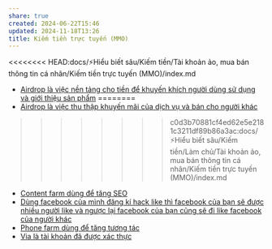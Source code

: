 ```yaml
---
share: true
created: 2024-06-22T15:46
updated: 2024-11-18T13:26
title: Kiếm tiền trực tuyến (MMO)
---
```


<<<<<<<< HEAD:docs/⚡Hiểu biết sâu/Kiếm tiền/Tài khoản ảo, mua bán thông tin cá nhân/Kiếm tiền trực tuyến (MMO)/index.md
- [Airdrop là việc nền tảng cho tiền để khuyến khích người dùng sử dụng và giới thiệu sản phẩm](./Airdrop%20l%C3%A0%20vi%E1%BB%87c%20n%E1%BB%81n%20t%E1%BA%A3ng%20cho%20ti%E1%BB%81n%20%C4%91%E1%BB%83%20khuy%E1%BA%BFn%20kh%C3%ADch%20ng%C6%B0%E1%BB%9Di%20d%C3%B9ng%20s%E1%BB%AD%20d%E1%BB%A5ng%20v%C3%A0%20gi%E1%BB%9Bi%20thi%E1%BB%87u%20s%E1%BA%A3n%20ph%E1%BA%A9m.md)
========
- [Airdrop là việc thu thập khuyến mãi của dịch vụ và bán cho người khác](./Airdrop%20l%C3%A0%20vi%E1%BB%87c%20thu%20th%E1%BA%ADp%20khuy%E1%BA%BFn%20m%C3%A3i%20c%E1%BB%A7a%20d%E1%BB%8Bch%20v%E1%BB%A5%20v%C3%A0%20b%C3%A1n%20cho%20ng%C6%B0%E1%BB%9Di%20kh%C3%A1c.md)
>>>>>>>> c0d3b70881cf4ed62e5e2181c3211df89b86a3ac:docs/⚡Hiểu biết sâu/Kiếm tiền/Làm chủ/Tài khoản ảo, mua bán thông tin cá nhân/Kiếm tiền trực tuyến (MMO)/index.md
- [Content farm dùng để tăng SEO](./Content%20farm%20d%C3%B9ng%20%C4%91%E1%BB%83%20t%C4%83ng%20SEO.md)
- [Dùng facebook của mình đăng kí hack like thì facebook của bạn sẽ được nhiều người like và ngược lại facebook của bạn cũng sẽ đi like facebook của người khác](./D%C3%B9ng%20facebook%20c%E1%BB%A7a%20m%C3%ACnh%20%C4%91%C4%83ng%20k%C3%AD%20hack%20like%20th%C3%AC%20facebook%20c%E1%BB%A7a%20b%E1%BA%A1n%20s%E1%BA%BD%20%C4%91%C6%B0%E1%BB%A3c%20nhi%E1%BB%81u%20ng%C6%B0%E1%BB%9Di%20like%20v%C3%A0%20ng%C6%B0%E1%BB%A3c%20l%E1%BA%A1i%20facebook%20c%E1%BB%A7a%20b%E1%BA%A1n%20c%C5%A9ng%20s%E1%BA%BD%20%C4%91i%20like%20facebook%20c%E1%BB%A7a%20ng%C6%B0%E1%BB%9Di%20kh%C3%A1c.md)
- [Phone farm dùng để tăng tương tác](./Phone%20farm%20d%C3%B9ng%20%C4%91%E1%BB%83%20t%C4%83ng%20t%C6%B0%C6%A1ng%20t%C3%A1c.md)
- [Via là tài khoản đã được xác thực](./Via%20l%C3%A0%20t%C3%A0i%20kho%E1%BA%A3n%20%C4%91%C3%A3%20%C4%91%C6%B0%E1%BB%A3c%20x%C3%A1c%20th%E1%BB%B1c.md)

